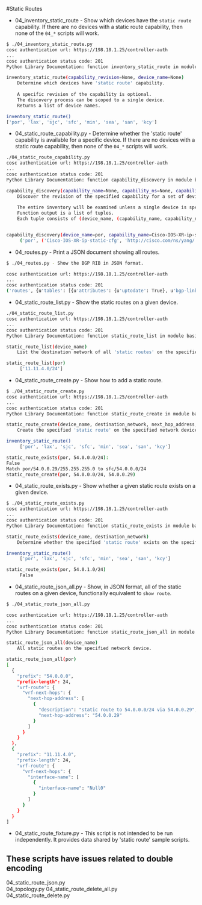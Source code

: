 #Static Routes

* 04\_inventory\_static\_route - Show which devices have the `static route` capability.  If there are no devices with a static route capability, then none of the `04_*` scripts will work.

```bash
$ ./04_inventory_static_route.py
cosc authentication url: https://198.18.1.25/controller-auth
...
cosc authentication status code: 201
Python Library Documentation: function inventory_static_route in module basics.routes

inventory_static_route(capability_revision=None, device_name=None)
    Determine which devices have 'static route' capability.
    
    A specific revision of the capability is optional.
    The discovery process can be scoped to a single device.
    Returns a list of device names.

inventory_static_route()
['por', 'lax', 'sjc', 'sfc', 'min', 'sea', 'san', 'kcy']

```

* 04_static\_route\_capability.py - Determine whether the 'static route' capability is available for a specific device. If there are no devices with a static route capability, then none of the `04_*` scripts will work.

```bash
./04_static_route_capability.py 
cosc authentication url: https://198.18.1.25/controller-auth
...
cosc authentication status code: 201
Python Library Documentation: function capability_discovery in module basics.inventory

capability_discovery(capability_name=None, capability_ns=None, capability_revision=None, device_name=None)
    Discover the revision of the specified capability for a set of devices.
    
    The entire inventory will be examined unless a single device is specified.
    Function output is a list of tuples. 
    Each tuple consists of (device_name, (capability_name, capability_ns, capability_revision).


capability_discovery(device_name=por, capability_name=Cisco-IOS-XR-ip-static-cfg, capability_ns=http://cisco.com/ns/yang/)
	 ('por', ('Cisco-IOS-XR-ip-static-cfg', 'http://cisco.com/ns/yang/', '2015-01-07'))
```

* 04_routes.py - Print a JSON document showing all routes.

```bash
$ ./04_routes.py - Show the BGP RIB in JSON format.

cosc authentication url: https://198.18.1.25/controller-auth
...
cosc authentication status code: 201
('routes', {u'tables': [{u'attributes': {u'uptodate': True}, u'bgp-linkstate:linkstate-routes': {u'linkstate-route': [{u'ip-reachability-information': u'56.0.0.0/24', u'protocol-id': u'isis-level2', u'attributes': {u'origin': {u'value': u'igp'}, u'local-pref': {u'pref': 100}, u'prefix-attributes': {u'prefix-metric': 10}, u'as-path': {}}, u'identifier': 0, u'route-key': u'AAMALwIAAAAAAAAAAAEAABoCAAAEAAD/4AIBAAQeHh4eAgMABgAAAAAAMAEJAAQYOAAA', u'advertising-node-descriptors': {u'domain-id': 505290270, u'as-number': 65504, u'isis-node': {u'iso-system-id': u'AAAAAAAw'}}},...

```

* 04_static_route_list.py - Show the static routes on a given device.

```bash
./04_static_route_list.py 
cosc authentication url: https://198.18.1.25/controller-auth
...
cosc authentication status code: 201
Python Library Documentation: function static_route_list in module basics.routes

static_route_list(device_name)
    List the destination network of all 'static routes' on the specified device.

static_route_list(por)
	 ['11.11.4.0/24']
```

* 04_static_route_create.py - Show how to add a static route.

```bash
$ ./04_static_route_create.py
cosc authentication url: https://198.18.1.25/controller-auth
...
cosc authentication status code: 201
Python Library Documentation: function static_route_create in module basics.routes

static_route_create(device_name, destination_network, next_hop_address, description=None)
    Create the specified 'static route' on the specified network device.

inventory_static_route()
     ['por', 'lax', 'sjc', 'sfc', 'min', 'sea', 'san', 'kcy']

static_route_exists(por, 54.0.0.0/24):
False
Match por/54.0.0.29/255.255.255.0 to sfc/54.0.0.0/24
static_route_create(por, 54.0.0.0/24, 54.0.0.29)

```

* 04_static_route_exists.py - Show whether a given static route exists on a given device.

```bash
$ ./04_static_route_exists.py
cosc authentication url: https://198.18.1.25/controller-auth
...
cosc authentication status code: 201
Python Library Documentation: function static_route_exists in module basics.routes

static_route_exists(device_name, destination_network)
    Determine whether the specified 'static route' exists on the specified device.

inventory_static_route()
     ['por', 'lax', 'sjc', 'sfc', 'min', 'sea', 'san', 'kcy']

static_route_exists(por, 54.0.1.0/24)
     False
```

* 04_static\_route\_json_all.py - Show, in JSON format, all of the static routes on a given device, functionally equivalent to `show route`.

```bash
$ ./04_static_route_json_all.py

cosc authentication url: https://198.18.1.25/controller-auth
...
cosc authentication status code: 201
Python Library Documentation: function static_route_json_all in module basics.routes

static_route_json_all(device_name)
    All static routes on the specified network device.

static_route_json_all(por)
[
  {
    "prefix": "54.0.0.0", 
    "prefix-length": 24, 
    "vrf-route": {
      "vrf-next-hops": {
        "next-hop-address": [
          {
            "description": "static route to 54.0.0.0/24 via 54.0.0.29", 
            "next-hop-address": "54.0.0.29"
          }
        ]
      }
    }
  }, 
  {
    "prefix": "11.11.4.0", 
    "prefix-length": 24, 
    "vrf-route": {
      "vrf-next-hops": {
        "interface-name": [
          {
            "interface-name": "Null0"
          }
        ]
      }
    }
  }
]

```
* 04_static_route_fixture.py - This script is not intended to be run independently. It provides data shared by 'static route' sample scripts.

## These scripts have issues related to double encoding


04_static_route_json.py  
04_topology.py
04_static_route_delete_all.py  
04_static_route_delete.py      

